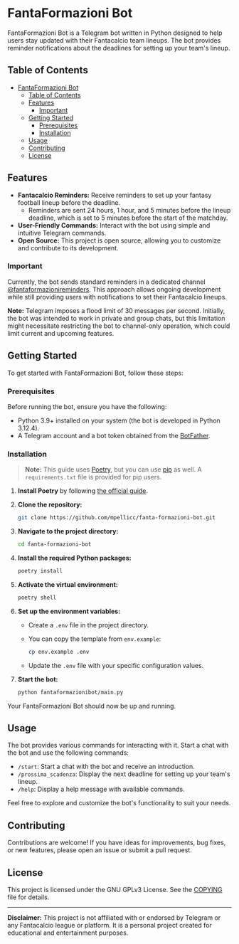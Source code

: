 
# FantaFormazioni Bot

FantaFormazioni Bot is a Telegram bot written in Python designed to help users stay updated with their Fantacalcio team lineups. The bot provides reminder notifications about the deadlines for setting up your team's lineup.

## Table of Contents

- [FantaFormazioni Bot](#fantaformazioni-bot)
  - [Table of Contents](#table-of-contents)
  - [Features](#features)
    - [Important](#important)
  - [Getting Started](#getting-started)
    - [Prerequisites](#prerequisites)
    - [Installation](#installation)
  - [Usage](#usage)
  - [Contributing](#contributing)
  - [License](#license)

## Features

- **Fantacalcio Reminders:** Receive reminders to set up your fantasy football lineup before the deadline.  
  - Reminders are sent 24 hours, 1 hour, and 5 minutes before the lineup deadline, which is set to 5 minutes before the start of the matchday.
- **User-Friendly Commands:** Interact with the bot using simple and intuitive Telegram commands.
- **Open Source:** This project is open source, allowing you to customize and contribute to its development.

### Important

Currently, the bot sends standard reminders in a dedicated channel [@fantaformazionireminders](t.me/fantaformazionireminders). This approach allows ongoing development while still providing users with notifications to set their Fantacalcio lineups.

**Note:** Telegram imposes a flood limit of 30 messages per second. Initially, the bot was intended to work in private and group chats, but this limitation might necessitate restricting the bot to channel-only operation, which could limit current and upcoming features.

## Getting Started

To get started with FantaFormazioni Bot, follow these steps:

### Prerequisites

Before running the bot, ensure you have the following:

- Python 3.9+ installed on your system (the bot is developed in Python 3.12.4).
- A Telegram account and a bot token obtained from the [BotFather](https://core.telegram.org/bots#botfather).

### Installation

> **Note:** This guide uses [Poetry](https://python-poetry.org/), but you can use [pip](https://pip.pypa.io/en/stable/getting-started/) as well. A `requirements.txt` file is provided for pip users.

1. **Install Poetry** by following [the official guide](https://python-poetry.org/docs/#installation).

2. **Clone the repository:**

   ```bash
   git clone https://github.com/mpellicc/fanta-formazioni-bot.git
   ```

3. **Navigate to the project directory:**

   ```bash
   cd fanta-formazioni-bot
   ```

4. **Install the required Python packages:**

   ```bash
   poetry install
   ```

5. **Activate the virtual environment:**

   ```bash
   poetry shell
   ```

6. **Set up the environment variables:**
   - Create a `.env` file in the project directory.
   - You can copy the template from `env.example`:

     ```bash
     cp env.example .env
     ```

   - Update the `.env` file with your specific configuration values.

7. **Start the bot:**

   ```bash
   python fantaformazionibot/main.py
   ```

Your FantaFormazioni Bot should now be up and running.

## Usage

The bot provides various commands for interacting with it. Start a chat with the bot and use the following commands:

- `/start`: Start a chat with the bot and receive an introduction.
- `/prossima_scadenza`: Display the next deadline for setting up your team's lineup.
- `/help`: Display a help message with available commands.

Feel free to explore and customize the bot's functionality to suit your needs.

## Contributing

Contributions are welcome! If you have ideas for improvements, bug fixes, or new features, please open an issue or submit a pull request.

## License

This project is licensed under the GNU GPLv3 License. See the [COPYING](COPYING) file for details.

---

**Disclaimer:** This project is not affiliated with or endorsed by Telegram or any Fantacalcio league or platform. It is a personal project created for educational and entertainment purposes.

